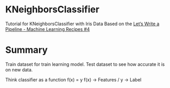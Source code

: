 # KNeighborsClassifier
Tutorial for KNeighborsClassifier with Iris Data
Based on the [Let’s Write a Pipeline - Machine Learning Recipes #4](https://www.youtube.com/watch?v=84gqSbLcBFE)

# Summary
Train dataset for train learning model.
Test dataset to see how accurate it is on new data.

Think classifier as a function f(x) = y
f(x) -> Features / y -> Label
